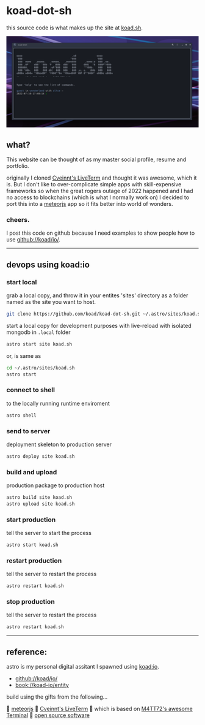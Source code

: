 # koad-dot-sh

this source code is what makes up the site at [koad.sh](https://koad.sh).

![screenshot](/screen-shot.png?raw=true "Title")


## what?

This website can be thought of as my master social profile, resume and portfolio.

originally I cloned [Cveinnt's LiveTerm](https://github.com/Cveinnt/LiveTerm) and thought it was awesome, which it is.  But I don't like to over-complicate simple apps with skill-expensive frameworks so when the great rogers outage of 2022 happened and I had no access to blockchains (which is what I normally work on) I decided to port this into a [meteorjs](https://www.meteor.com/) app so it fits better into world of wonders.

### cheers.

I post this code on github because I need examples to show people how to use [github://koad/io/](https://github.com/koad/io/).


---

## devops using koad:io

### start local

grab a local copy, and throw it in your entites 'sites' directory as a folder named as the site you want to host.

```bash
git clone https://github.com/koad/koad-dot-sh.git ~/.astro/sites/koad.sh

```


start a local copy for development purposes with live-reload with isolated mongodb in `.local` folder

```bash
astro start site koad.sh
```

or, is same as
```bash
cd ~/.astro/sites/koad.sh
astro start
```

### connect to shell
to the locally running runtime enviroment
```bash
astro shell
```

### send to server
deployment skeleton to production server
```bash
astro deploy site koad.sh
```


### build and upload
production package to production host
```bash
astro build site koad.sh
astro upload site koad.sh
```

### start production
tell the server to start the process
```bash
astro start koad.sh
```

### restart production
tell the server to restart the process
```bash
astro restart koad.sh
```

### stop production
tell the server to restart the process
```bash
astro restart koad.sh
```


---

## reference:

astro is my personal digital assitant I spawned using [koad:io](https://github.com/koad/io/).
- [github://koad/io/](https://github.com/koad/io/)
- [book://koad-io/entity](https://book.koad.sh/reference/koad-io/entity/?h=koad+io#what)


build using the gifts from the following...

 [meteorjs](https://www.meteor.com/)
 [Cveinnt's LiveTerm](https://github.com/Cveinnt/LiveTerm)
 which is based on [M4TT72's awesome Terminal](https://github.com/m4tt72/terminal)
 [open source software](https://linuxfoundation.org/)
